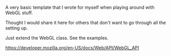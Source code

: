 A very basic template that I wrote for myself when playing around with WebGL stuff.

Thought I would share it here for others that don't want to go through all the setting up.

Just extend the WebGL class.  See the examples.

https://developer.mozilla.org/en-US/docs/Web/API/WebGL_API
